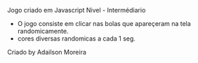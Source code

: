 Jogo criado em Javascript Nivel - Intermédiario

- O jogo consiste em clicar nas bolas que apareçeram na tela randomicamente.
- cores diversas randomicas a cada 1 seg.


Criado by Adailson Moreira
